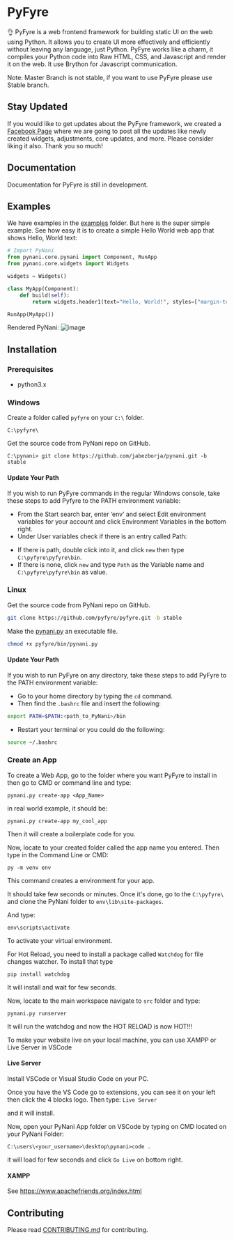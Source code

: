 # PyFyre
👌 PyFyre is a web frontend framework for building static UI on the web using Python. It allows you to create UI more effectively and efficiently without leaving any language, just Python. PyFyre works like a charm, it compiles your Python code into Raw HTML, CSS, and Javascript and render it on the web. It use Brython for Javascript communication.

Note: Master Branch is not stable, if you want to use PyFyre please use Stable branch.

## Stay Updated
If you would like to get updates about the PyFyre framework, we created a [Facebook Page](https://www.facebook.com/pynaniframework) where we are going to post all the updates like newly created widgets, adjustments, core updates, and more. Please consider liking it also. Thank you so much!

## Documentation
Documentation for PyFyre is still in development.

## Examples
We have examples in the [examples](examples) folder. But here is the super simple example.
See how easy it is to create a simple Hello World web app that shows Hello, World text:

```py
# Import PyNani
from pynani.core.pynani import Component, RunApp
from pynani.core.widgets import Widgets

widgets = Widgets()

class MyApp(Component):
    def build(self):
        return widgets.header1(text="Hello, World!", styles=["margin-top: 10px"])

RunApp(MyApp())
```


Rendered PyNani:
![image](https://user-images.githubusercontent.com/64759159/111881940-d80e4380-89ed-11eb-9ffc-d607d80896fb.png)


## Installation

### Prerequisites
* python3.x

### Windows
Create a folder called `pyfyre` on your `C:\` folder.
```
C:\pyfyre\
```
Get the source code from PyNani repo on GitHub.
```
C:\pynani> git clone https://github.com/jabezborja/pynani.git -b stable
```
#### Update Your Path
If you wish to run PyFyre commands in the regular Windows console, take these steps to add Pyfyre to the PATH environment variable:

* From the Start search bar, enter ‘env’ and select Edit environment variables for your account and click Environment Variables in the bottom right.
* Under User variables check if there is an entry called Path:
-   If there is path, double click into it, and click ```new``` then type ```C:\pyfyre\pyfyre\bin```.
-   If there is none, click ```new``` and type ```Path``` as the Variable name and ```C:\pyfyre\pyfyre\bin``` as value.

### Linux
Get the source code from PyNani repo on GitHub.
```bash
git clone https://github.com/pyfyre/pyfyre.git -b stable
```

Make the [pynani.py](bin/pynani.py) an executable file.
```bash
chmod +x pyfyre/bin/pynani.py
```

#### Update Your Path
If you wish to run PyFyre on any directory, take these steps to add PyFyre to the PATH environment variable:

* Go to your home directory by typing the `cd` command.
* Then find the `.bashrc` file and insert the following:
```bash
export PATH=$PATH:<path_to_PyNani>/bin
```
* Restart your terminal or you could do the following:
```bash
source ~/.bashrc
```

### Create an App
To create a Web App, go to the folder where you want PyFyre to install in then go to CMD or command line and type:
```
pynani.py create-app <App_Name>
```

in real world example, it should be:
```
pynani.py create-app my_cool_app
```

Then it will create a boilerplate code for you.

Now, locate to your created folder called the app name you entered. Then type in the Command Line or CMD:
```
py -m venv env
```
This command creates a environment for your app. 

It should take few seconds or minutes. Once it's done, go to the ```C:\pyfyre\``` and clone the PyNani folder to ```env\lib\site-packages```.

And type:
```
env\scripts\activate
```
To activate your virtual environment.

For Hot Reload, you need to install a package called ```Watchdog``` for file changes watcher. To install that type 
```
pip install watchdog
```
It will install and wait for few seconds.

Now, locate to the main workspace navigate to ```src``` folder and type:
```
pynani.py runserver
```
It will run the watchdog and now the HOT RELOAD is now HOT!!!

To make your website live on your local machine, you can use XAMPP or Live Server in VSCode

#### Live Server
Install VSCode or Visual Studio Code on your PC.

Once you have the VS Code go to extensions, you can see it on your left then click the 4 blocks logo. Then type: ```Live Server```

and it will install.

Now, open your PyNani App folder on VSCode by typing on CMD located on your PyNani Folder:
```
C:\users\<your_username>\desktop\pynani>code .
```
it will load for few seconds and click ```Go Live``` on bottom right.

#### XAMPP
See https://www.apachefriends.org/index.html

## Contributing
Please read [CONTRIBUTING.md](CONTRIBUTING.md) for contributing.
